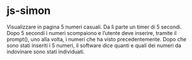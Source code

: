 # js-simon
Visualizzare in pagina 5 numeri casuali. Da lì parte un timer di 5 secondi. Dopo 5 secondi i numeri scompaiono e l’utente deve inserire, tramite il prompt(), uno alla volta, i numeri che ha visto precedentemente. Dopo che sono stati inseriti i 5 numeri, il software dice quanti e quali dei numeri da indovinare sono stati individuati.
